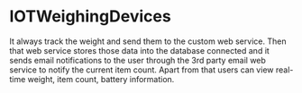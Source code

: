 # IOTWeighingDevices
 It always track the weight and send them to the custom web service. Then that web service stores those data into the database connected and it sends email notifications to the user through the 3rd party email web service to notify the current item count. Apart from that users can view real-time weight, item count, battery information.
